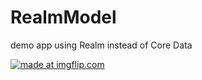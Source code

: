 # RealmModel
demo app using Realm instead of Core Data

<a href="https://imgflip.com/gif/24tet1"><img src="https://i.imgflip.com/24tet1.gif" title="made at imgflip.com"/></a>
